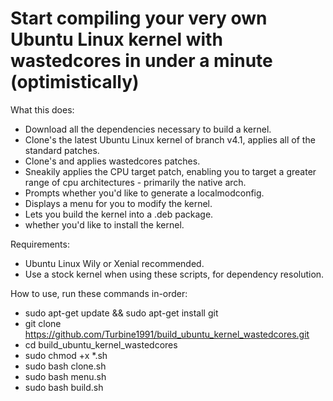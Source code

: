 # Start compiling your very own Ubuntu Linux kernel with wastedcores in under a minute (optimistically)

What this does:
* Download all the dependencies necessary to build a kernel.
* Clone's the latest Ubuntu Linux kernel of branch v4.1, applies all of the standard patches.
* Clone's and applies wastedcores patches.
* Sneakily applies the CPU target patch, enabling you to target a greater range of cpu architectures - primarily the native arch.
* Prompts whether you'd like to generate a localmodconfig.
* Displays a menu for you to modify the kernel.
* Lets you build the kernel into a .deb package.
*  whether you'd like to install the kernel.

Requirements:
* Ubuntu Linux Wily or Xenial recommended.
* Use a stock kernel when using these scripts, for dependency resolution.

How to use, run these commands in-order:
* sudo apt-get update && sudo apt-get install git
* git clone https://github.com/Turbine1991/build_ubuntu_kernel_wastedcores.git
* cd build_ubuntu_kernel_wastedcores
* sudo chmod +x *.sh
* sudo bash clone.sh
* sudo bash menu.sh
* sudo bash build.sh
